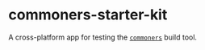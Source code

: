 # commoners-starter-kit
A cross-platform app for testing the [`commoners`](commoners.dev) build tool.
